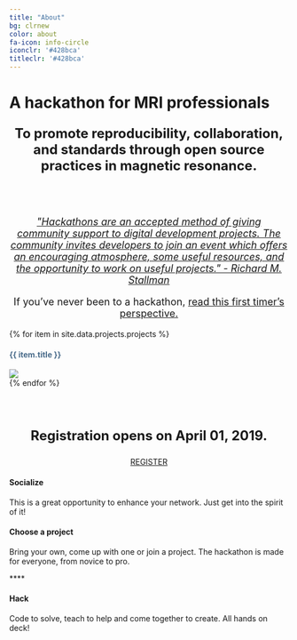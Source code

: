 ```yaml
---
title: "About"
bg: clrnew
color: about
fa-icon: info-circle
iconclr: '#428bca'
titleclr: '#428bca'
---
```


# A hackathon for MRI professionals

<p style ="text-align: center; font-weight: bold; font-size:24px;"> To promote reproducibility, collaboration, and standards through open source practices in magnetic resonance. </p>

<br><br>

<p style ="text-align: center; font-style: italic; font-size:18px;"><a href="https://www.gnu.org/philosophy/hackathons.en.html" target="blank">"Hackathons are an accepted method of giving community support to digital development projects. The community invites developers to join an event which offers an encouraging atmosphere, some useful resources, and the opportunity to work on useful projects." - Richard M. Stallman</a></p> 

<center><p style ="text-align: center; font-style: bold; font-size:18px;">If you’ve never been to a hackathon, <a href="https://www.ohbmbrainmappingblog.com/blog/ohbm-hackathon-2017-a-first-timers-perspective">read this first timer’s perspective.</a></p></center>

<div class="row partners">
{% for item in site.data.projects.projects %}
  <div class="col s12 partner valign">
    <h4 style="color: #486a89; text-align: left"> {{ item.title }}  </h4>
    <a href="{{ item.url }}" target="blank"><img src="img/projects/{{ item.image }}"/></a>
    
  </div>
  {% endfor %}
  </div>

<br><br>

<p style ="text-align: center; font-weight: bold; font-size:24px;"> Registration opens on April 01, 2019. </p>
<center><a class="waves-effect waves-light btn red" href="https://agahkarakuzu.typeform.com/to/T8vk4k" target="blank">REGISTER</a></center>

<div class="row features">
  <div class="col s12 m4 feature">
    <i class="fa fa-comments-o fa-4x">
    </i>
    <h4> Socialize </h4>
    <p class="feature-description"> This is a great opportunity to enhance your network. Just get into the spirit of it! </p>
  </div>
  <div class="col s12 m4 feature">
    <i class="fa fa-laptop fa-4x">
    </i>
    <h4> Choose a project </h4>
    <p class="feature-description"> Bring your own, come up with one or join a project. The hackathon is made for everyone, from novice to pro.</p>****
  </div>
  <div class="col s12 m4 feature">
    <i class="fa fa-terminal fa-4x">
    </i>
    <h4> Hack </h4>
    <p class="feature-description"> Code to solve, teach to help and come together to create. All hands on deck!</p>
  </div>
</div>

